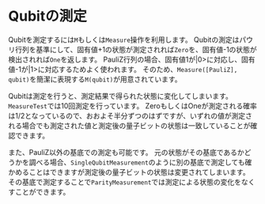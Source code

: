 # Qubitの測定

Qubitを測定するには`M`もしくは`Measure`操作を利用します。
Qubitの測定はパウリ行列を基準にして、固有値+1の状態が測定されれば`Zero`を、固有値-1の状態が検出されれば`One`を返します。
PauliZ行列の場合、固有値1が|0>に対応し、固有値-1が|1>に対応するためよく使われます。
そのため、`Measure([PauliZ], qubit)`を簡潔に表現する`M(qubit)`が用意されています。

Qubitは測定を行うと、測定結果で得られた状態に変化してしまいます。
`MeasureTest`では10回測定を行っています。
ZeroもしくはOneが測定される確率は1/2となっているので、おおよそ半分ずつのはずですが、いずれの値が測定される場合でも測定された値と測定後の量子ビットの状態は一致していることが確認できます。

また、PauliZ以外の基底での測定も可能です。
元の状態がその基底であるかどうかを調べる場合、`SingleQubitMeasurement`のように別の基底で測定しても確かめることはできますが測定後の量子ビットの状態は変更されてしまいます。
その基底で測定することで`ParityMeasurement`では測定による状態の変化をなくすことができます。

